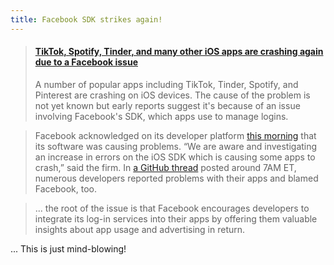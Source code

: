 ```yaml
---
title: Facebook SDK strikes again!
---
```


<blockquote class="embedly-card"><h4><a href="https://www.theverge.com/2020/7/10/21319784/ios-apps-crashing-spotify-tiktok-pinterest-tinder-facebook-sdk-certification-issue">TikTok, Spotify, Tinder, and many other iOS apps are crashing again due to a Facebook issue</a></h4><p>A number of popular apps including TikTok, Tinder, Spotify, and Pinterest are crashing on iOS devices. The cause of the problem is not yet known but early reports suggest it's because of an issue involving Facebook's SDK, which apps use to manage logins.</p></blockquote>

> Facebook acknowledged on its developer platform [this morning](https://developers.facebook.com/status/issues/1739188102911114/) that its software was causing problems. “We are aware and investigating an increase in errors on the iOS SDK which is causing some apps to crash,” said the firm. In [a GitHub thread](https://github.com/facebook/facebook-ios-sdk/issues/1431) posted around 7AM ET, numerous developers reported problems with their apps and blamed Facebook, too.

> ... the root of the issue is that Facebook encourages developers to integrate its log-in services into their apps by offering them valuable insights about app usage and advertising in return.

... This is just mind-blowing!

